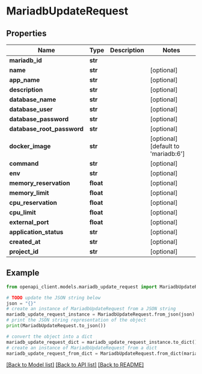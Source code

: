 # MariadbUpdateRequest


## Properties

Name | Type | Description | Notes
------------ | ------------- | ------------- | -------------
**mariadb_id** | **str** |  | 
**name** | **str** |  | [optional] 
**app_name** | **str** |  | [optional] 
**description** | **str** |  | [optional] 
**database_name** | **str** |  | [optional] 
**database_user** | **str** |  | [optional] 
**database_password** | **str** |  | [optional] 
**database_root_password** | **str** |  | [optional] 
**docker_image** | **str** |  | [optional] [default to 'mariadb:6']
**command** | **str** |  | [optional] 
**env** | **str** |  | [optional] 
**memory_reservation** | **float** |  | [optional] 
**memory_limit** | **float** |  | [optional] 
**cpu_reservation** | **float** |  | [optional] 
**cpu_limit** | **float** |  | [optional] 
**external_port** | **float** |  | [optional] 
**application_status** | **str** |  | [optional] 
**created_at** | **str** |  | [optional] 
**project_id** | **str** |  | [optional] 

## Example

```python
from openapi_client.models.mariadb_update_request import MariadbUpdateRequest

# TODO update the JSON string below
json = "{}"
# create an instance of MariadbUpdateRequest from a JSON string
mariadb_update_request_instance = MariadbUpdateRequest.from_json(json)
# print the JSON string representation of the object
print(MariadbUpdateRequest.to_json())

# convert the object into a dict
mariadb_update_request_dict = mariadb_update_request_instance.to_dict()
# create an instance of MariadbUpdateRequest from a dict
mariadb_update_request_from_dict = MariadbUpdateRequest.from_dict(mariadb_update_request_dict)
```
[[Back to Model list]](../README.md#documentation-for-models) [[Back to API list]](../README.md#documentation-for-api-endpoints) [[Back to README]](../README.md)


